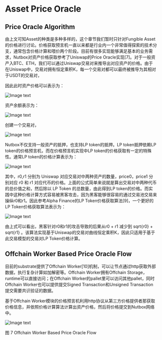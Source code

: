 # Asset Price Oracle

## Price Oracle Algorithm

由上文可知Asset的种类是多种多样的，这个章节我们暂时只针对Fungible Asset的价格进行讨论。价格获取预言机一直以来都是行业内一个非常值得探索的技术分支，通常包含价格计算和喂价两个阶段。目前有很多实现能够满足基本的业务需求，Nutbox对资产价格获取参考了Uniswap的Price Oracle实现[7]。对于一般资产入BTC、ETH，我们可以通过Uniswap交易对来推导出对应资产的价格。由于在Uniswap中，交易对拥有恒定乘积K，每一个交易对都可以最终被推导为其相对于USDT的交易对，

因此此时资产价格可以表示为：

 ![Image text](http://wherein.mobi/wp-content/uploads/2021/03/1.png)

资产余额表示为：

 ![Image text](http://wherein.mobi/wp-content/uploads/2021/03/2.png)

创建一个交易对，

 ![Image text](http://wherein.mobi/wp-content/uploads/2021/03/3.png)

Nutbox不仅支持一般资产的抵押，也支持LP token的抵押。LP token抵押依赖LP token的价格预言机，而在价格预言机实现中LP token的价格获取有一定的特殊性。通常LP token的价格计算表示为：

 ![Image text](http://wherein.mobi/wp-content/uploads/2021/03/4.png)

其中，r0,r1 分别为 Uniswap 对应交易对中两种资产的数量，price0，price1 分别对应 r0 和 r1 对应代币的价格。上面的公式简单来说就是算出交易对中两种代币的总价值之和，然后除以 LP Token 的总数量，由此得到LP token的价格。而实践中这种价格计算方式容易被黑客攻击，因为黑客能够很容易的通过交易池交易来操纵r0和r1。因此参考Alpha Finance的LP Token价格获取算法[9]，一个更好的LP Token价格获取算法表示为：

 ![Image text](http://wherein.mobi/wp-content/uploads/2021/03/5.png)

由上式可以看出，黑客针对r0和r1的攻击导致的后果从r0 + r1 减少到 sqrt{r0} + sqrt{r1} 。该算法实现基于Uniswap的交易对曲线恒定乘积K，因此只适用于基于此交易模型的交易对LP Token价格计算。

## Offchain Worker Based Price Oracle Flow

目前的substrate提供了Offchain Worker[10]机制，可以让节点通过http获取外部数据，执行复杂计算如加解密等。Offchain Worker拥有Offchain Storage，runtime可以直接访问；在Offchain Worker的pallet里可以访问其他pallet，同时Offchain Worker也可以提供提交Signed Transaction和Unsigned Transaction提交需要共识验证的数据。

基于Offchain Worker模块的价格预言机利用http协议从第三方价格提供者那获取价格信息，并依照价格计算算法计算出资产价格，然后将价格提交到Nutbox网络中。

 ![Image text](http://wherein.mobi/wp-content/uploads/2021/03/OCW-Based-Price-Fetcher-Flow.png)
 
 图 7 Offchain Worker Based Price Oracle Flow
